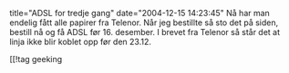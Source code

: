 title="ADSL for tredje gang"
date="2004-12-15 14:23:45"
Nå har man endelig fått alle papirer fra Telenor. Når jeg bestillte så sto det på siden, bestill nå og få ADSL før 16. desember. I brevet fra Telenor så står det at linja ikke blir koblet opp før den 23.12.

[[!tag  geeking
